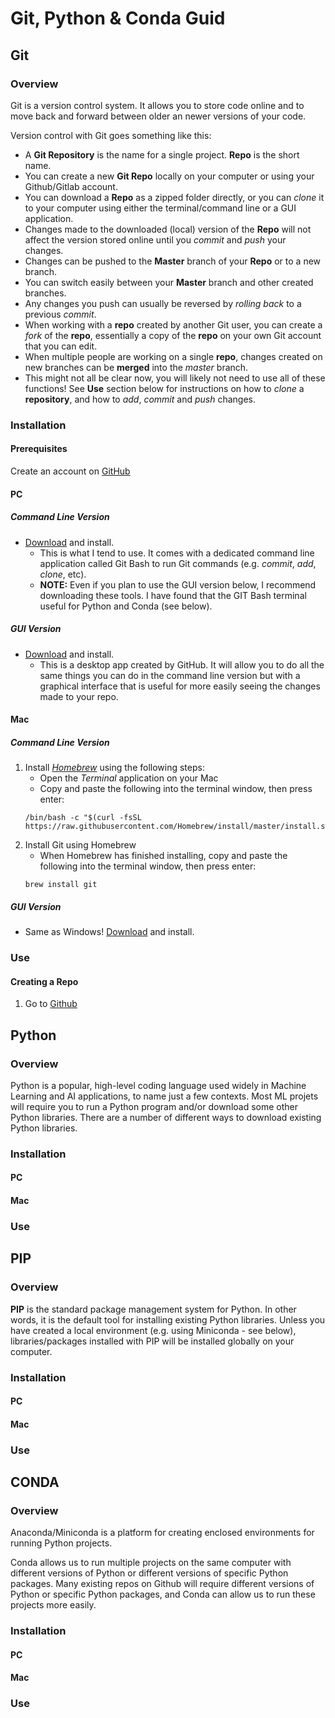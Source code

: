 # Git, Python & Conda Guid

## Git

### Overview
Git is a version control system. It allows you to store code online and to move back and forward between older an newer versions of your code. 


Version control with Git goes something like this:
- A **Git Repository** is the name for a single project. **Repo** is the short name. 
- You can create a new **Git Repo** locally on your computer or using your Github/Gitlab account.
- You can download a **Repo** as a zipped folder directly, or you can *clone* it to your computer using either the terminal/command line or a GUI application. 
- Changes made to the downloaded (local) version of the **Repo** will not affect the version stored online until you *commit* and *push* your changes.
- Changes can be pushed to the **Master** branch of your **Repo** or to a new branch.
- You can switch easily between your **Master** branch and other created branches.
- Any changes you push can usually be reversed by *rolling back* to a previous *commit*.
- When working with a **repo** created by another Git user, you can create a  *fork* of the **repo**, essentially a copy of the **repo** on your own Git account that you can edit.
- When multiple people are working on a single **repo**, changes created on new branches can be **merged** into the *master* branch.
- This might not all be clear now, you will likely not need to use all of these functions! See **Use** section below for instructions on how to *clone* a **repository**, and how to *add*, *commit* and *push* changes.


### Installation

#### Prerequisites

Create an account on [GitHub](http://github.com/)

#### PC

##### Command Line Version
- [Download](https://git-scm.com/download/win) and install.
	- This is what I tend to use. It comes with a dedicated command line application called Git Bash to run Git commands (e.g. *commit*, *add*, *clone*, etc).
	- **NOTE:** Even if you plan to use the GUI version below, I recommend downloading these tools. I have found that the GIT Bash terminal useful for Python and Conda (see below).

##### GUI Version
- [Download](https://desktop.github.com/) and install.
	- This is a desktop app created by GitHub. It will allow you to do all the same things you can do in the command line version but with a graphical interface that is useful for more easily seeing the changes made to your repo.


#### Mac

##### Command Line Version
1. Install *[Homebrew](https://brew.sh/)* using the following steps:
	* Open the *Terminal* application on your Mac
	* Copy and paste the following into the terminal window, then press enter:
	``` 
	/bin/bash -c "$(curl -fsSL https://raw.githubusercontent.com/Homebrew/install/master/install.sh)"
 	```
2. Install Git using Homebrew
	* When Homebrew has finished installing, copy and paste the following into the terminal window, then press enter:
	```
	brew install git
	```

##### GUI Version
- Same as Windows! [Download](https://desktop.github.com) and install.

### Use

#### Creating a Repo
1. Go to [Github](https://github.com)



## Python

### Overview

Python is a popular, high-level coding language used widely in Machine Learning and AI applications, to name just a few contexts. Most ML projets will require you to run a Python program and/or download some other Python libraries. There are a number of different ways to download existing Python libraries.

### Installation

#### PC

#### Mac

### Use


## PIP

### Overview

**PIP** is the standard package management system for Python. In other words, it is the default tool for installing existing Python libraries. Unless you have created a local environment (e.g. using Miniconda - see below), libraries/packages installed with PIP will be installed globally on your computer.

### Installation

#### PC

#### Mac

### Use


## CONDA

### Overview

Anaconda/Miniconda is a platform for creating enclosed environments for running Python projects. 

Conda allows us to run multiple projects on the same computer with different versions of Python or different versions of specific Python packages. Many existing repos on Github will require different versions of Python or specific Python packages, and Conda can allow us to run these projects more easily.

### Installation

#### PC

#### Mac

### Use
